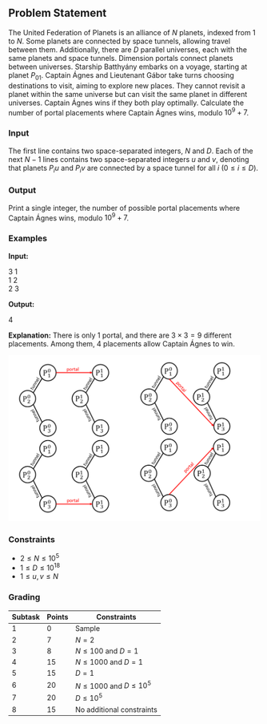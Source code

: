 


## Problem Statement

The United Federation of Planets is an alliance of $N$ planets, indexed from 1 to $N$. Some planets are connected by space tunnels, allowing travel between them. Additionally, there are $D$ parallel universes, each with the same planets and space tunnels. Dimension portals connect planets between universes. Starship Batthyány embarks on a voyage, starting at planet $P_{01}$. Captain Ágnes and Lieutenant Gábor take turns choosing destinations to visit, aiming to explore new places. They cannot revisit a planet within the same universe but can visit the same planet in different universes. Captain Ágnes wins if they both play optimally. Calculate the number of portal placements where Captain Ágnes wins, modulo $10^9 + 7$.

### Input

The first line contains two space-separated integers, $N$ and $D$.
Each of the next $N - 1$ lines contains two space-separated integers $u$ and $v$, denoting that planets $P_iu$ and $P_iv$ are connected by a space tunnel for all $i$ ($0 \leq i \leq D$).

### Output

Print a single integer, the number of possible portal placements where Captain Ágnes wins, modulo $10^9 + 7$.

### Examples

**Input:**

3 1\
1 2\
2 3

**Output:**

4


**Explanation:**
There is only 1 portal, and there are $3 \times 3 = 9$ different placements. Among them, 4 placements allow Captain Ágnes to win.

<p align="center">
  <img src =for_problem3.PNG alt="Grid Image">
</p>


### Constraints

- $2 \leq N \leq 10^5$
- $1 \leq D \leq 10^{18}$
- $1 \leq u, v \leq N$

### Grading

| Subtask | Points | Constraints                        |
|---------|--------|------------------------------------|
| 1       | 0      | Sample                             |
| 2       | 7      | $N = 2$                            |
| 3       | 8      | $N \leq 100$ and $D = 1$           |
| 4       | 15     | $N \leq 1000$ and $D = 1$          |
| 5       | 15     | $D = 1$                            |
| 6       | 20     | $N \leq 1000$ and $D \leq 10^5$    |
| 7       | 20     | $D \leq 10^5$                      |
| 8       | 15     | No additional constraints           |



